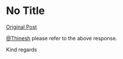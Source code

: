 # No Title

[Original Post](https://discourse.onlinedegree.iitm.ac.in/t/165396/12)

<p><a class="mention" href="/u/thinesh">@Thinesh</a> please refer to the above response.</p>
<p>Kind regards</p>